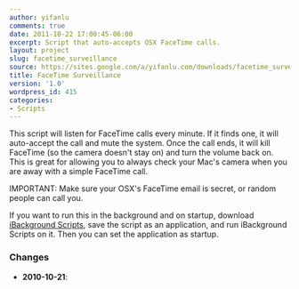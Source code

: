 ```yaml
---
author: yifanlu
comments: true
date: 2011-10-22 17:00:45-06:00
excerpt: Script that auto-accepts OSX FaceTime calls.
layout: project
slug: facetime_surveillance
source: https://sites.google.com/a/yifanlu.com/downloads/facetime_surveillance_source.zip
title: FaceTime Surveillance
version: '1.0'
wordpress_id: 415
categories:
- Scripts
---
```


This script will listen for FaceTime calls every minute. If it finds one, it will auto-accept the call and mute the system. Once the call ends, it will kill FaceTime (so the camera doesn't stay on) and turn the volume back on. This is great for allowing you to always check your Mac's camera when you are away with a simple FaceTime call.

IMPORTANT: Make sure your OSX's FaceTime email is secret, or random people can call you.

If you want to run this in the background and on startup, download [iBackground Scripts](http://www.tomx-applescripts.hostzi.com/iBackgroundScripts.zip), save the script as an application, and run iBackground Scripts on it. Then you can set the application as startup.

### Changes

* **2010-10-21**: 

